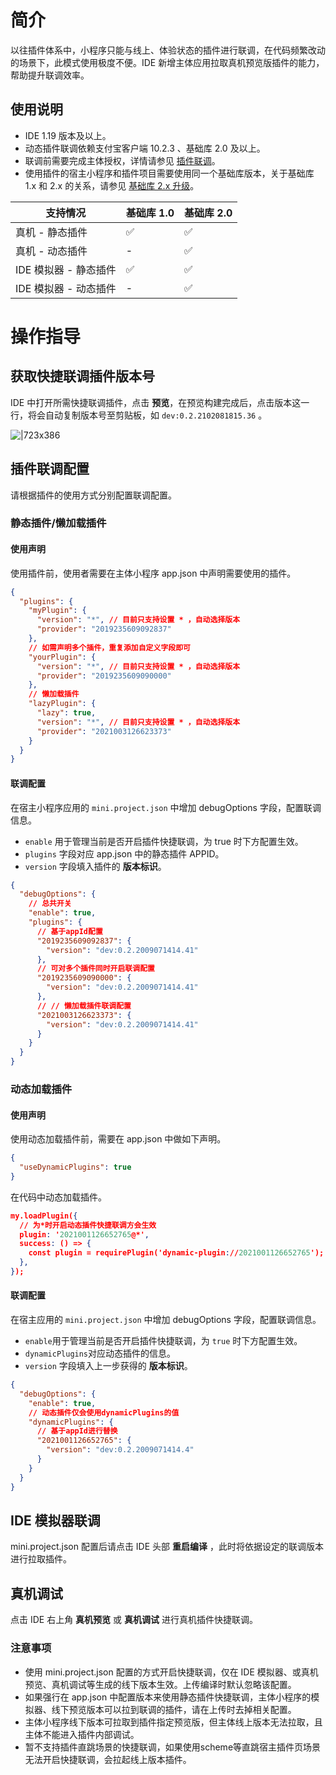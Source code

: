 # 简介

以往插件体系中，小程序只能与线上、体验状态的插件进行联调，在代码频繁改动的场景下，此模式使用极度不便。IDE 新增主体应用拉取真机预览版插件的能力，帮助提升联调效率。

## 使用说明

- IDE 1.19 版本及以上。
- 动态插件联调依赖支付宝客户端 10.2.3 、基础库 2.0 及以上。
- 联调前需要完成主体授权，详情请参见 [插件联调](https://opendocs.alipay.com/mini/plugin/test)。
- 使用插件的宿主小程序和插件项目需要使用同一个基础库版本，关于基础库 1.x 和 2.x 的关系，请参见 [基础库 2.x 升级](https://opendocs.alipay.com/mini/framework/lib-upgrade-v2)。

| **支持情况**          | **基础库 1.0** | **基础库 2.0** |
| --------------------- | -------------- | -------------- |
| 真机 - 静态插件       | ✅             | ✅             |
| 真机 - 动态插件       | -              | ✅             |
| IDE 模拟器 - 静态插件 | ✅             | ✅             |
| IDE 模拟器 - 动态插件 | -              | ✅             |

# 操作指导

## 获取快捷联调插件版本号

IDE 中打开所需快捷联调插件，点击 **预览**，在预览构建完成后，点击版本这一行，将会自动复制版本号至剪贴板，如 `dev:0.2.2102081815.36` 。

![|723x386](https://mdn.alipayobjects.com/afts/img/A*jPReSYyO6RsAAAAAAAAAAAAAAa8wAA/original?bz=openpt_doc&t=rHHDsyqpjbGM5TLgBwFouAAAAABkMK8AAAAA#align=left&display=inline&height=700&margin=%5Bobject%20Object%5D&originHeight=700&originWidth=1310&status=done&style=none&width=1310)

## 插件联调配置

请根据插件的使用方式分别配置联调配置。

### 静态插件/懒加载插件

#### 使用声明

使用插件前，使用者需要在主体小程序 app.json 中声明需要使用的插件。

```json
{
  "plugins": {
    "myPlugin": {
      "version": "*", // 目前只支持设置 * ，自动选择版本
      "provider": "2019235609092837"
    },
    // 如需声明多个插件，重复添加自定义字段即可
    "yourPlugin": {
      "version": "*", // 目前只支持设置 * ，自动选择版本
      "provider": "2019235609090000"  
    },
    // 懒加载插件
    "lazyPlugin": {
      "lazy": true,
      "version": "*", // 目前只支持设置 * ，自动选择版本
      "provider": "2021003126623373"  
    }
  }
}
```

#### 联调配置

在宿主小程序应用的 `mini.project.json` 中增加 debugOptions 字段，配置联调信息。

- `enable` 用于管理当前是否开启插件快捷联调，为 true 时下方配置生效。
- `plugins` 字段对应 app.json 中的静态插件 APPID。
- `version` 字段填入插件的 **版本标识**。

```json
{
  "debugOptions": {
    // 总共开关
    "enable": true,
    "plugins": {
      // 基于appId配置
      "2019235609092837": {
        "version": "dev:0.2.2009071414.41"
      },
      // 可对多个插件同时开启联调配置
      "2019235609090000": {
        "version": "dev:0.2.2009071414.41"
      },
      // // 懒加载插件联调配置
      "2021003126623373": {
        "version": "dev:0.2.2009071414.41"
      }
    }
  }
}
```

### 动态加载插件

#### 使用声明

使用动态加载插件前，需要在 app.json 中做如下声明。

```json
{
  "useDynamicPlugins": true
}
```

在代码中动态加载插件。

```json
my.loadPlugin({
  // 为*时开启动态插件快捷联调方会生效
  plugin: '2021001126652765@*',
  success: () => {
    const plugin = requirePlugin('dynamic-plugin://2021001126652765');
  },
});
```

#### 联调配置

在宿主应用的 `mini.project.json` 中增加 debugOptions 字段，配置联调信息。

- `enable`用于管理当前是否开启插件快捷联调，为 `true` 时下方配置生效。
- `dynamicPlugins`对应动态插件的信息。
- `version` 字段填入上一步获得的 **版本标识**。

```json
{
  "debugOptions": {
    "enable": true,
    // 动态插件仅会使用dynamicPlugins的值
    "dynamicPlugins": {
      // 基于appId进行替换
      "2021001126652765": {
        "version": "dev:0.2.2009071414.4"
      }
    }
  }
}
```

## IDE 模拟器联调

mini.project.json 配置后请点击 IDE 头部 **重启编译** ，此时将依据设定的联调版本进行拉取插件。

## 真机调试

点击 IDE 右上角 **真机预览** 或 **真机调试** 进行真机插件快捷联调。

### 注意事项

- 使用 mini.project.json 配置的方式开启快捷联调，仅在 IDE 模拟器、或真机预览、真机调试等生成的线下版本生效。上传编译时默认忽略该配置。
- 如果强行在 app.json 中配置版本来使用静态插件快捷联调，主体小程序的模拟器、线下预览版本可以拉到联调的插件，请在上传时去掉相关配置。
- 主体小程序线下版本可拉取到插件指定预览版，但主体线上版本无法拉取，且主体不能进入插件内部调试。
- 暂不支持插件直跳场景的快捷联调，如果使用scheme等直跳宿主插件页场景无法开启快捷联调，会拉起线上版本插件。
